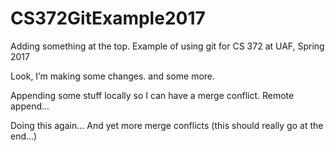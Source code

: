 # CS372GitExample2017
Adding something at the top.
Example of using git for CS 372 at UAF, Spring 2017

Look, I’m making some changes.
and some more.

Appending some stuff locally so I can have a merge conflict.
Remote append...

Doing this again...
And yet more merge conflicts (this should really go at the end...)
